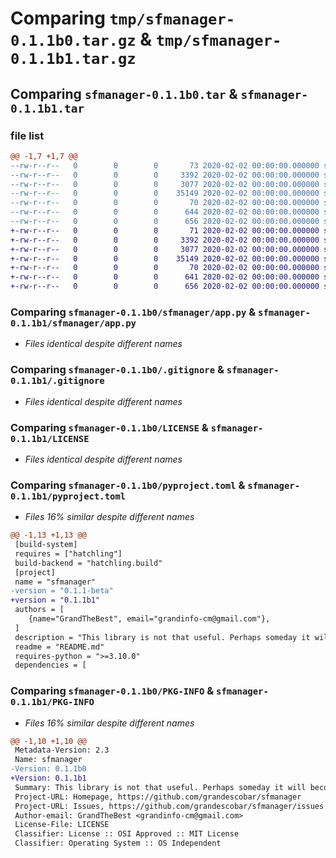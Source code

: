 # Comparing `tmp/sfmanager-0.1.1b0.tar.gz` & `tmp/sfmanager-0.1.1b1.tar.gz`

## Comparing `sfmanager-0.1.1b0.tar` & `sfmanager-0.1.1b1.tar`

### file list

```diff
@@ -1,7 +1,7 @@
--rw-r--r--   0        0        0       73 2020-02-02 00:00:00.000000 sfmanager-0.1.1b0/sfmanager/__init__.py
--rw-r--r--   0        0        0     3392 2020-02-02 00:00:00.000000 sfmanager-0.1.1b0/sfmanager/app.py
--rw-r--r--   0        0        0     3077 2020-02-02 00:00:00.000000 sfmanager-0.1.1b0/.gitignore
--rw-r--r--   0        0        0    35149 2020-02-02 00:00:00.000000 sfmanager-0.1.1b0/LICENSE
--rw-r--r--   0        0        0       70 2020-02-02 00:00:00.000000 sfmanager-0.1.1b0/README.md
--rw-r--r--   0        0        0      644 2020-02-02 00:00:00.000000 sfmanager-0.1.1b0/pyproject.toml
--rw-r--r--   0        0        0      656 2020-02-02 00:00:00.000000 sfmanager-0.1.1b0/PKG-INFO
+-rw-r--r--   0        0        0       71 2020-02-02 00:00:00.000000 sfmanager-0.1.1b1/sfmanager/__init__.py
+-rw-r--r--   0        0        0     3392 2020-02-02 00:00:00.000000 sfmanager-0.1.1b1/sfmanager/app.py
+-rw-r--r--   0        0        0     3077 2020-02-02 00:00:00.000000 sfmanager-0.1.1b1/.gitignore
+-rw-r--r--   0        0        0    35149 2020-02-02 00:00:00.000000 sfmanager-0.1.1b1/LICENSE
+-rw-r--r--   0        0        0       70 2020-02-02 00:00:00.000000 sfmanager-0.1.1b1/README.md
+-rw-r--r--   0        0        0      641 2020-02-02 00:00:00.000000 sfmanager-0.1.1b1/pyproject.toml
+-rw-r--r--   0        0        0      656 2020-02-02 00:00:00.000000 sfmanager-0.1.1b1/PKG-INFO
```

### Comparing `sfmanager-0.1.1b0/sfmanager/app.py` & `sfmanager-0.1.1b1/sfmanager/app.py`

 * *Files identical despite different names*

### Comparing `sfmanager-0.1.1b0/.gitignore` & `sfmanager-0.1.1b1/.gitignore`

 * *Files identical despite different names*

### Comparing `sfmanager-0.1.1b0/LICENSE` & `sfmanager-0.1.1b1/LICENSE`

 * *Files identical despite different names*

### Comparing `sfmanager-0.1.1b0/pyproject.toml` & `sfmanager-0.1.1b1/pyproject.toml`

 * *Files 16% similar despite different names*

```diff
@@ -1,13 +1,13 @@
 [build-system]
 requires = ["hatchling"]
 build-backend = "hatchling.build"
 [project]
 name = "sfmanager"
-version = "0.1.1-beta"
+version = "0.1.1b1"
 authors = [
 	{name="GrandTheBest", email="grandinfo-cm@gmail.com"},
 ]
 description = "This library is not that useful. Perhaps someday it will become great."
 readme = "README.md"
 requires-python = ">=3.10.0"
 dependencies = [
```

### Comparing `sfmanager-0.1.1b0/PKG-INFO` & `sfmanager-0.1.1b1/PKG-INFO`

 * *Files 16% similar despite different names*

```diff
@@ -1,10 +1,10 @@
 Metadata-Version: 2.3
 Name: sfmanager
-Version: 0.1.1b0
+Version: 0.1.1b1
 Summary: This library is not that useful. Perhaps someday it will become great.
 Project-URL: Homepage, https://github.com/grandescobar/sfmanager
 Project-URL: Issues, https://github.com/grandescobar/sfmanager/issues
 Author-email: GrandTheBest <grandinfo-cm@gmail.com>
 License-File: LICENSE
 Classifier: License :: OSI Approved :: MIT License
 Classifier: Operating System :: OS Independent
```

